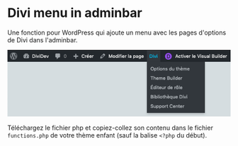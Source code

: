 # Divi menu in adminbar
Une fonction pour WordPress qui ajoute un menu avec les pages d'options de Divi dans l'adminbar.

![preview of adminbar](https://raw.githubusercontent.com/PierreBichet/divi-menu-in-adminbar/master/divi-links-adminbar.png)

Téléchargez le fichier php et copiez-collez son contenu dans le fichier ``functions.php`` de votre thème enfant (sauf la balise ``<?php`` du début).
